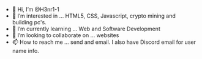 - 👋 Hi, I’m @H3nr1-1
- 👀 I’m interested in ... HTML5, CSS, Javascript, crypto mining and building pc's.
- 🌱 I’m currently learning ... Web and Software Development
- 💞️ I’m looking to collaborate on ... websites
- 📫 How to reach me ... send and email.  I also have Discord email for user name info.

<!---
H3nr1-1/H3nr1-1 is a ✨ special ✨ repository because its `README.md` (this file) appears on your GitHub profile.
You can click the Preview link to take a look at your changes.
--->
